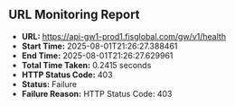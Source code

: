 ## URL Monitoring Report

- **URL:** https://api-gw1-prod1.fisglobal.com/gw/v1/health
- **Start Time:** 2025-08-01T21:26:27.388461
- **End Time:** 2025-08-01T21:26:27.629961
- **Total Time Taken:** 0.2415 seconds
- **HTTP Status Code:** 403
- **Status:** Failure
- **Failure Reason:** HTTP Status Code: 403
